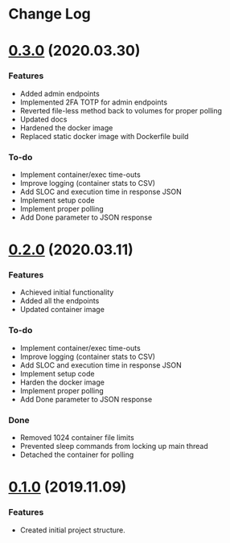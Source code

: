 # Change Log

# [0.3.0](REPLACEME) (2020.03.30)

### Features

* Added admin endpoints
* Implemented 2FA TOTP for admin endpoints
* Reverted file-less method back to volumes for proper polling
* Updated docs
* Hardened the docker image
* Replaced static docker image with Dockerfile build

### To-do

* Implement container/exec time-outs
* Improve logging (container stats to CSV)
* Add SLOC and execution time in response JSON
* Implement setup code
* Implement proper polling
* Add Done parameter to JSON response

# [0.2.0](08219ee4d43e4e844ef0ef2e466acd3097a078b1) (2020.03.11)

### Features

* Achieved initial functionality
* Added all the endpoints
* Updated container image

### To-do

* Implement container/exec time-outs
* Improve logging (container stats to CSV)
* Add SLOC and execution time in response JSON
* Implement setup code
* Harden the docker image
* Implement proper polling
* Add Done parameter to JSON response

### Done

* Removed 1024 container file limits
* Prevented sleep commands from locking up main thread
* Detached the container for polling

# [0.1.0](3c9987e3a930e461694cb461f3b68e3d182cb8c7) (2019.11.09)

### Features

* Created initial project structure.

